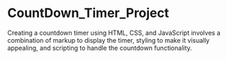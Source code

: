 # CountDown_Timer_Project
Creating a countdown timer using HTML, CSS, and JavaScript involves a combination of markup to display the timer, styling to make it visually appealing, and scripting to handle the countdown functionality. 
